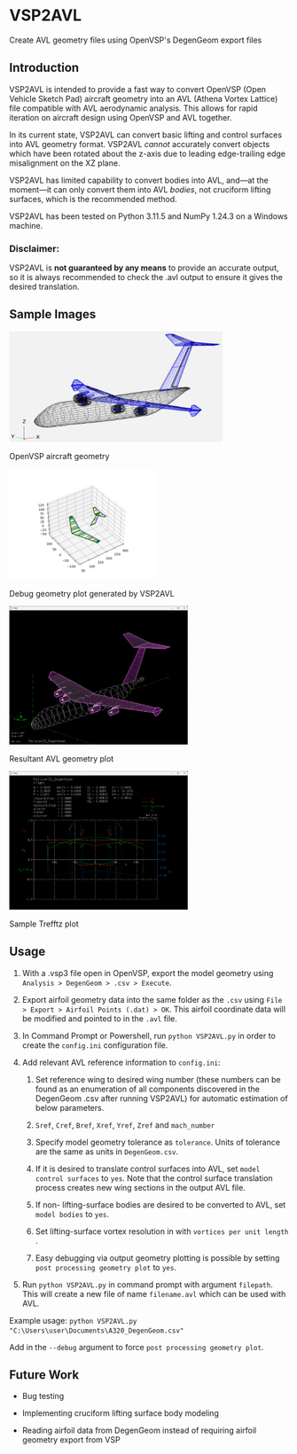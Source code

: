 # VSP2AVL
Create AVL geometry files using OpenVSP's DegenGeom export files

## Introduction
VSP2AVL is intended to provide a fast way to convert OpenVSP (Open Vehicle Sketch Pad) aircraft geometry into an AVL (Athena Vortex Lattice) file compatible with AVL aerodynamic analysis. This allows for rapid iteration on aircraft design using OpenVSP and AVL together.

In its current state, VSP2AVL can convert basic lifting and control surfaces into AVL geometry format. VSP2AVL *cannot* accurately convert objects which have been rotated about the z-axis due to leading edge-trailing edge misalignment on the XZ plane.

VSP2AVL has limited capability to convert bodies into AVL, and—at the moment—it can only convert them into AVL *bodies*, not cruciform lifting surfaces, which is the recommended method.

VSP2AVL has been tested on Python 3.11.5 and NumPy 1.24.3 on a Windows machine.

### Disclaimer:
VSP2AVL is **not guaranteed by any means** to provide an accurate output, so it is always recommended to check the .avl output to ensure it gives the desired translation.

## Sample Images

<img src="images/VSPGeom.png" alt="an image showing the OpenVSP aircraft" height="200"/>

OpenVSP aircraft geometry

<img src="images/Debug_Geometry.png" alt="an image showing the VSP2AVL built-in geometry debugging tool" height="200"/>

Debug geometry plot generated by VSP2AVL

<img src="images/AVLGeom.png" alt="an image showing the AVL geometry plot" height="250"/>

Resultant AVL geometry plot

<img src="images/AVLTrefftz.png" alt="an image showing the resultant AVL Trefftz plot" height="250"/>

Sample Trefftz plot

## Usage
1. With a .vsp3 file open in OpenVSP, export the model geometry using `Analysis > DegenGeom > .csv > Execute`. 

2. Export airfoil geometry data into the same folder as the `.csv` using `File > Export > Airfoil Points (.dat) > OK`. This airfoil coordinate data will be modified and pointed to in the `.avl` file.

3. In Command Prompt or Powershell, run `python VSP2AVL.py` in order to create the `config.ini` configuration file.

4. Add relevant AVL reference information to `config.ini`: 

    1. Set reference wing to desired wing number (these numbers can be found as an enumeration of all components discovered in the DegenGeom .csv after running VSP2AVL) for automatic estimation of below parameters.

    2. `Sref`, `Cref`, `Bref`, `Xref`, `Yref`, `Zref` and `mach_number`

    3. Specify model geometry tolerance as `tolerance`. Units of tolerance are the same as units in `DegenGeom.csv`.

    4. If it is desired to translate control surfaces into AVL, set `model control surfaces` to `yes`. Note that the control surface translation process creates new wing sections in the output AVL file.

    5. If non- lifting-surface bodies are desired to be converted to AVL, set `model bodies` to `yes`.

    6. Set lifting-surface vortex resolution in with `vortices per unit length`
    .
    7. Easy debugging via output geometry plotting is possible by setting `post processing geometry plot` to `yes`.
  
5. Run `python VSP2AVL.py` in command prompt with argument `filepath`. This will create a new file of name `filename.avl` which can be used with AVL.

Example usage: `python VSP2AVL.py "C:\Users\user\Documents\A320_DegenGeom.csv"`

Add in the `--debug` argument to force `post processing geometry plot`.

## Future Work
* Bug testing

* Implementing cruciform lifting surface body modeling

* Reading airfoil data from DegenGeom instead of requiring airfoil geometry export from VSP
